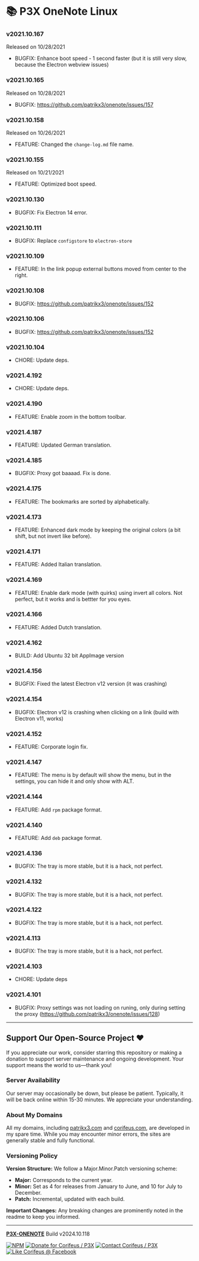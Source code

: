 [//]: #@corifeus-header

# 📚 P3X OneNote Linux

                        
[//]: #@corifeus-header:end
### v2021.10.167
Released on 10/28/2021
* BUGFIX: Enhance boot speed - 1 second faster (but it is still very slow, because the Electron webview issues)




### v2021.10.165
Released on 10/28/2021
* BUGFIX: https://github.com/patrikx3/onenote/issues/157




### v2021.10.158
Released on 10/26/2021
* FEATURE: Changed the `change-log.md` file name.





### v2021.10.155
Released on 10/21/2021
* FEATURE: Optimized boot speed.



### v2021.10.130
* BUGFIX: Fix Electron 14 error.



### v2021.10.111
* BUGFIX: Replace `configstore` to `electron-store`



### v2021.10.109
* FEATURE: In the link popup external buttons moved from center to the right. 



### v2021.10.108
* BUGFIX: https://github.com/patrikx3/onenote/issues/152



### v2021.10.106
* BUGFIX: https://github.com/patrikx3/onenote/issues/152



### v2021.10.104
* CHORE: Update deps.



### v2021.4.192
* CHORE: Update deps.



### v2021.4.190
* FEATURE: Enable zoom in the bottom toolbar.



### v2021.4.187
* FEATURE: Updated German translation.



### v2021.4.185
* BUGFIX: Proxy got baaaad. Fix is done.



### v2021.4.175
* FEATURE: The bookmarks are sorted by alphabetically.



### v2021.4.173
* FEATURE: Enhanced dark mode by keeping the original colors (a bit shift, but not invert like before).



### v2021.4.171
* FEATURE: Added Italian translation.



### v2021.4.169
* FEATURE: Enable dark mode (with quirks) using invert all colors. Not perfect, but it works and is bettter for you eyes.



### v2021.4.166
* FEATURE: Added Dutch translation.



### v2021.4.162
* BUILD: Add Ubuntu 32 bit AppImage version



### v2021.4.156
* BUGFIX: Fixed the latest Electron v12 version (it was crashing)



### v2021.4.154
* BUGFIX: Electron v12 is crashing when clicking on a link (build with Electron v11, works)



### v2021.4.152
* FEATURE: Corporate login fix.



### v2021.4.147
* FEATURE: The menu is by default will show the menu, but in the settings, you can hide it and only show with ALT.



### v2021.4.144
* FEATURE: Add `rpm` package format.



### v2021.4.140
* FEATURE: Add `deb` package format.



### v2021.4.136
* BUGFIX: The tray is more stable, but it is a hack, not perfect.



### v2021.4.132
* BUGFIX: The tray is more stable, but it is a hack, not perfect.



### v2021.4.122
* BUGFIX: The tray is more stable, but it is a hack, not perfect.



### v2021.4.113
* BUGFIX: The tray is more stable, but it is a hack, not perfect.



### v2021.4.103
* CHORE: Update deps



### v2021.4.101
* BUGFIX: Proxy settings was not loading on runing, only during setting the proxy (https://github.com/patrikx3/onenote/issues/128)


[//]: #@corifeus-footer

---


## Support Our Open-Source Project ❤️
If you appreciate our work, consider starring this repository or making a donation to support server maintenance and ongoing development. Your support means the world to us—thank you!

### Server Availability
Our server may occasionally be down, but please be patient. Typically, it will be back online within 15-30 minutes. We appreciate your understanding.

### About My Domains
All my domains, including [patrikx3.com](https://patrikx3.com) and [corifeus.com](https://corifeus.com), are developed in my spare time. While you may encounter minor errors, the sites are generally stable and fully functional.

### Versioning Policy
**Version Structure:** We follow a Major.Minor.Patch versioning scheme:
- **Major:** Corresponds to the current year.
- **Minor:** Set as 4 for releases from January to June, and 10 for July to December.
- **Patch:** Incremental, updated with each build.

**Important Changes:** Any breaking changes are prominently noted in the readme to keep you informed.

---


[**P3X-ONENOTE**](https://corifeus.com/onenote) Build v2024.10.118

 [![NPM](https://img.shields.io/npm/v/p3x-onenote.svg)](https://www.npmjs.com/package/p3x-onenote)  [![Donate for Corifeus / P3X](https://img.shields.io/badge/Donate-Corifeus-003087.svg)](https://www.paypal.com/cgi-bin/webscr?cmd=_s-xclick&hosted_button_id=QZVM4V6HVZJW6)  [![Contact Corifeus / P3X](https://img.shields.io/badge/Contact-P3X-ff9900.svg)](https://www.patrikx3.com/en/front/contact) [![Like Corifeus @ Facebook](https://img.shields.io/badge/LIKE-Corifeus-3b5998.svg)](https://www.facebook.com/corifeus.software)






[//]: #@corifeus-footer:end
